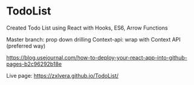 # TodoList
Created Todo List using React with Hooks, ES6, Arrow Functions

Master branch: prop down drilling
Context-api: wrap with Context API (preferred way)

https://blog.usejournal.com/how-to-deploy-your-react-app-into-github-pages-b2c96292b18e

Live page: https://zxlvera.github.io/TodoList/

